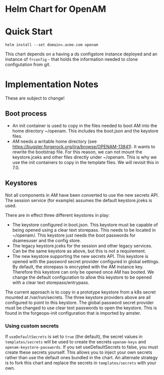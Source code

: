 # Helm Chart for OpenAM 

# Quick Start

`helm install --set domain=.acme.com openam`

This chart depends on a having a ds configstore instance deployed and an instance of `frconfig` - that holds
the information needed to clone configutation from git.


# Implementation Notes

These are subject to change!

## Boot process

* An init container is used to copy in the files needed to boot AM into the home directory ~/openam. This includes the boot.json
  and the keystore files.
* AM needs a writable home directory (see https://bugster.forgerock.org/jira/browse/OPENAM-13841). It wants to
  rewrite the bootstrap file. For this reason, we can not mount the keystore.jceks and other files directly under ~/openam. This is why we use the init containers to copy in the template files. We will revisit this in 7.0.

 ## Keystores

Not all components in AM have been converted to use the new secrets API.  The session service (for example) assumes
 the default keystore.jceks is used. 
 
 There are in effect three different keystores in play:

* The keystore configured in boot.json. This keystore must be capable of being opened using a clear text storepass. This 
  needs to be located in ~/openam/. This keystore just needs the boot passwords for dsamesuser and the config store.
* The legacy keystore.jceks for the session and other legacy services. Can be the same keystore as above, but this is not a requirement.
* The new keystore supporting the new secrets API. This keystore is opened with the password secret provider configured in global settings. By default, the storepass is encrypted with the AM instance key. Therefore this keystore can only be opened once AM has booted. We change the default configuration to allow this keystore to be opened with a clear text storepass/entrypass.

The current approach is to copy in a prototype keystore from a k8s secret mounted at /var/run/secrets. The three keystore providers above
are all configured to point to this keystore.  The global password secret provider must be changed to use clear text passwords to open the 
keystore. This is found in the forgeops-init configuration that is imported by amster.

### Using custom secrets

If `useDefaultSecrets` is set to `true` (the default), the secret values in `templates/secrets` will be used to create the secrets `openam-keys` and `openam-keystore-passwords`. If you set useDefaultSecrets to false, you must create these secrets yourself. This allows you to inject your own secrets rather than use the default ones bundled in the chart. An alternate strategy is to fork this chart and replace the secrets in `templates/secrets` with your own.
